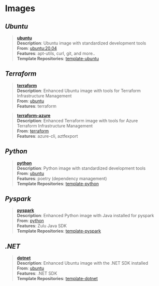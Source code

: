 # Images

## *Ubuntu*
> **[ubuntu](https://hub.docker.com/repository/docker/armck/ubuntu)**  
  **Description**: Ubuntu image with standardized development tools  
  **From**: [ubuntu:20.04](https://hub.docker.com/repository/docker/armck/ubuntu)  
  **Features**: apt-utils, curl, git, and more..  
  **Template Repositories**: [template-ubuntu](https://github.com/armckinney/template-ubuntu)  

## *Terraform*
> **[terraform](https://hub.docker.com/repository/docker/armck/terraform)**  
  **Description**: Enhanced Ubuntu image with tools for Terraform Infrastructure Management  
  **From**: [ubuntu](https://hub.docker.com/repository/docker/armck/ubuntu)  
  **Features**: terraform  

> **[terraform-azure](https://hub.docker.com/repository/docker/armck/terraform-azure)**  
  **Description**: Enhanced Terraform image with tools for Azure Terraform Infrastructure Management  
  **From**: [terraform](https://hub.docker.com/repository/docker/armck/terraform)  
  **Features**: azure-cli, aztfexport  

## *Python*
> **[python](https://hub.docker.com/repository/docker/armck/python)**  
  **Description**: Python image with standardized development tools  
  **From**: [ubuntu](https://hub.docker.com/repository/docker/armck/ubuntu)  
  **Features**: poetry (dependency management)  
  **Template Repositories**: [template-python](https://github.com/armckinney/template-python)

## *Pyspark*
> **[pyspark](https://hub.docker.com/repository/docker/armck/pyspark)**  
  **Description**: Enhanced Python image with Java installed for pyspark  
  **From**: [python](https://hub.docker.com/repository/docker/armck/python)  
  **Features**: Zulu Java SDK  
  **Template Repositories**: [template-pyspark](https://github.com/armckinney/template-pyspark)

## *.NET*
> **[dotnet](https://hub.docker.com/repository/docker/armck/dotnet)**  
  **Description**: Enhanced Ubuntu image with the .NET SDK installed 
  **From**: [ubuntu](https://hub.docker.com/repository/docker/armck/ubuntu)  
  **Features**: .NET SDK  
  **Template Repositories**: [template-dotnet](https://github.com/armckinney/template-dotnet)
